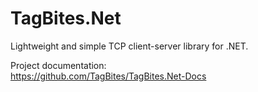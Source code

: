 # TagBites.Net

Lightweight and simple TCP client-server library for .NET.

Project documentation:  
https://github.com/TagBites/TagBites.Net-Docs
